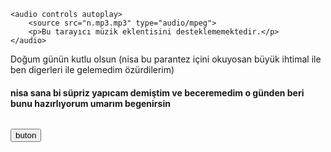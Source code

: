 
<!DOCTYPE html>
<html lang="en">
<head>
    <meta charset="UTF-8">
    <meta http-equiv="X-UA-Compatible" content="IE=edge">
    <meta name="viewport" content="width=device-width, initial-scale=1.0">
    <title>nisa</title>
</head>
<body>

    <audio controls autoplay>
        <source src="n.mp3.mp3" type="audio/mpeg">
        <p>Bu tarayıcı müzik eklentisini desteklememektedir.</p>
    </audio>

<p id="deneme">Doğum günün kutlu olsun (nisa bu parantez içini okuyosan büyük ihtimal ile ben digerleri ile gelemedim  özürdilerim) </p>
<h4>nisa sana bi süpriz yapıcam demiştim ve beceremedim o günden beri bunu hazırlıyorum umarım begenirsin</h4>
<img id="resim">

<button onclick='document.getElementById("resim").src="a.png"'>buton</button>
</body>

</html>
